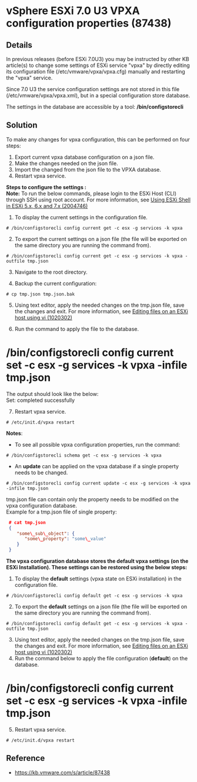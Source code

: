 
# vSphere ESXi 7.0 U3 VPXA configuration properties (87438)

## Details

In previous releases (before ESXi 7.0U3) you may be instructed by other KB article(s) to change some settings of ESXi service "vpxa" by directly editing its configuration file (/etc/vmware/vpxa/vpxa.cfg) manually and restarting the "vpxa" service.  
  
Since 7.0 U3 the service configuration settings are not stored in this file (/etc/vmware/vpxa/vpxa.xml), but in a special configuration store database.  
  
The settings in the database are accessible by a tool: **/bin/configstorecli**

## Solution

To make any changes for vpxa configuration, this can be performed on four steps:

1.  Export current vpxa database configuration on a json file.
2.  Make the changes needed on the json file.
3.  Import the changed from the json file to the VPXA database.
4.  Restart vpxa service.

**Steps to configure the settings :   
Note:** To run the below commands, please login to the ESXi Host (CLI) through SSH using root account. For more information, see [Using ESXi Shell in ESXi 5.x, 6.x and 7.x (2004746)](https://kb.vmware.com/s/article/2004746)

1.   To display the current settings in the configuration file.

```shell
# /bin/configstorecli config current get -c esx -g services -k vpxa
```

2.  To export the current settings on a json file (the file will be exported on the same directory you are running the command from).

```shell
# /bin/configstorecli config current get -c esx -g services -k vpxa -outfile tmp.json
```

3.  Navigate to the root directory.

4.  Backup the current configuration:

```shell
# cp tmp.json tmp.json.bak 
```

5.  Using text editor, apply the needed changes on the tmp.json file, save the changes and exit. For more information, see [Editing files on an ESXi host using vi (1020302)](https://kb.vmware.com/s/article/1020302)

6.  Run the command to apply the file to the database.

# /bin/configstorecli config current set -c esx -g services -k vpxa -infile tmp.json  
The output should look like the below:  
Set: completed successfully

7.  Restart vpxa service.

```shell
# /etc/init.d/vpxa restart
```

**Notes**:

-   To see all possible vpxa configuration properties, run the command:

```shell
# /bin/configstorecli schema get -c esx -g services -k vpxa 
```

-   An **update** can be applied on the vpxa database if a single property needs to be changed.

```shell
# /bin/configstorecli config current update -c esx -g services -k vpxa -infile tmp.json
```

tmp.json file can contain only the property needs to be modified on the vpxa configuration database.  
Example for a tmp.json file of single property:  

```json
 # cat tmp.json  
 {  
    "some\_sub\_object": {  
       "some\_property": "some\_value"  
    }  
 }
```

**The vpxa configuration database stores the default vpxa settings (on the ESXi Installation). These settings can be restored using the below steps:**  
 

1.  To display the **default** settings (vpxa state on ESXi installation) in the configuration file.

```shell
# /bin/configstorecli config default get -c esx -g services -k vpxa
```

2.  To export the **default** settings on a json file (the file will be exported on the same directory you are running the command from).

```shell
# /bin/configstorecli config default get -c esx -g services -k vpxa -outfile tmp.json
```

3.  Using text editor, apply the needed changes on the tmp.json file, save the changes and exit.  For more information, see [Editing files on an ESXi host using vi (1020302)](https://kb.vmware.com/s/article/1020302)
4.  Run the command below to apply the file configuration (**default**) on the database.

# /bin/configstorecli config current set -c esx -g services -k vpxa -infile tmp.json

5.  Restart vpxa service.


```shell
# /etc/init.d/vpxa restart

```

## Reference

* https://kb.vmware.com/s/article/87438

